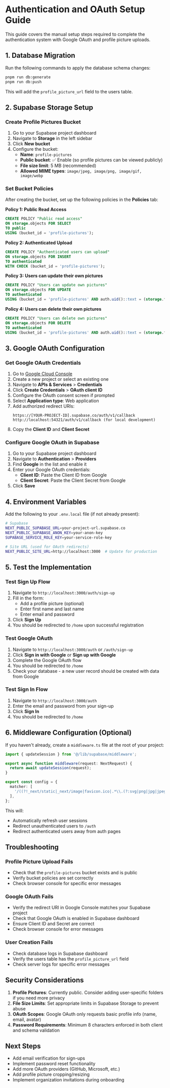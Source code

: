 # Authentication and OAuth Setup Guide

This guide covers the manual setup steps required to complete the authentication system with Google OAuth and profile picture uploads.

## 1. Database Migration

Run the following commands to apply the database schema changes:

```bash
pnpm run db:generate
pnpm run db:push
```

This will add the `profile_picture_url` field to the users table.

## 2. Supabase Storage Setup

### Create Profile Pictures Bucket

1. Go to your Supabase project dashboard
2. Navigate to **Storage** in the left sidebar
3. Click **New bucket**
4. Configure the bucket:
   - **Name**: `profile-pictures`
   - **Public bucket**: ✅ Enable (so profile pictures can be viewed publicly)
   - **File size limit**: 5 MB (recommended)
   - **Allowed MIME types**: `image/jpeg, image/png, image/gif, image/webp`

### Set Bucket Policies

After creating the bucket, set up the following policies in the **Policies** tab:

**Policy 1: Public Read Access**

```sql
CREATE POLICY "Public read access"
ON storage.objects FOR SELECT
TO public
USING (bucket_id = 'profile-pictures');
```

**Policy 2: Authenticated Upload**

```sql
CREATE POLICY "Authenticated users can upload"
ON storage.objects FOR INSERT
TO authenticated
WITH CHECK (bucket_id = 'profile-pictures');
```

**Policy 3: Users can update their own pictures**

```sql
CREATE POLICY "Users can update own pictures"
ON storage.objects FOR UPDATE
TO authenticated
USING (bucket_id = 'profile-pictures' AND auth.uid()::text = (storage.foldername(name))[1]);
```

**Policy 4: Users can delete their own pictures**

```sql
CREATE POLICY "Users can delete own pictures"
ON storage.objects FOR DELETE
TO authenticated
USING (bucket_id = 'profile-pictures' AND auth.uid()::text = (storage.foldername(name))[1]);
```

## 3. Google OAuth Configuration

### Get Google OAuth Credentials

1. Go to [Google Cloud Console](https://console.cloud.google.com/)
2. Create a new project or select an existing one
3. Navigate to **APIs & Services** > **Credentials**
4. Click **Create Credentials** > **OAuth client ID**
5. Configure the OAuth consent screen if prompted
6. Select **Application type**: Web application
7. Add authorized redirect URIs:
   ```
   https://[YOUR-PROJECT-ID].supabase.co/auth/v1/callback
   http://localhost:54321/auth/v1/callback (for local development)
   ```
8. Copy the **Client ID** and **Client Secret**

### Configure Google OAuth in Supabase

1. Go to your Supabase project dashboard
2. Navigate to **Authentication** > **Providers**
3. Find **Google** in the list and enable it
4. Enter your Google OAuth credentials:
   - **Client ID**: Paste the Client ID from Google
   - **Client Secret**: Paste the Client Secret from Google
5. Click **Save**

## 4. Environment Variables

Add the following to your `.env.local` file (if not already present):

```bash
# Supabase
NEXT_PUBLIC_SUPABASE_URL=your-project-url.supabase.co
NEXT_PUBLIC_SUPABASE_ANON_KEY=your-anon-key
SUPABASE_SERVICE_ROLE_KEY=your-service-role-key

# Site URL (used for OAuth redirects)
NEXT_PUBLIC_SITE_URL=http://localhost:3000  # Update for production
```

## 5. Test the Implementation

### Test Sign Up Flow

1. Navigate to `http://localhost:3000/auth/sign-up`
2. Fill in the form:
   - Add a profile picture (optional)
   - Enter first name and last name
   - Enter email and password
3. Click **Sign Up**
4. You should be redirected to `/home` upon successful registration

### Test Google OAuth

1. Navigate to `http://localhost:3000/auth` or `/auth/sign-up`
2. Click **Sign in with Google** or **Sign up with Google**
3. Complete the Google OAuth flow
4. You should be redirected to `/home`
5. Check your database - a new user record should be created with data from Google

### Test Sign In Flow

1. Navigate to `http://localhost:3000/auth`
2. Enter the email and password from your sign-up
3. Click **Sign In**
4. You should be redirected to `/home`

## 6. Middleware Configuration (Optional)

If you haven't already, create a `middleware.ts` file at the root of your project:

```typescript
import { updateSession } from '@/lib/supabase/middleware';

export async function middleware(request: NextRequest) {
  return await updateSession(request);
}

export const config = {
  matcher: [
    '/((?!_next/static|_next/image|favicon.ico|.*\\.(?:svg|png|jpg|jpeg|gif|webp)$).*)',
  ],
};
```

This will:

- Automatically refresh user sessions
- Redirect unauthenticated users to `/auth`
- Redirect authenticated users away from auth pages

## Troubleshooting

### Profile Picture Upload Fails

- Check that the `profile-pictures` bucket exists and is public
- Verify bucket policies are set correctly
- Check browser console for specific error messages

### Google OAuth Fails

- Verify the redirect URI in Google Console matches your Supabase project
- Check that Google OAuth is enabled in Supabase dashboard
- Ensure Client ID and Secret are correct
- Check browser console for error messages

### User Creation Fails

- Check database logs in Supabase dashboard
- Verify the users table has the `profile_picture_url` field
- Check server logs for specific error messages

## Security Considerations

1. **Profile Pictures**: Currently public. Consider adding user-specific folders if you need more privacy
2. **File Size Limits**: Set appropriate limits in Supabase Storage to prevent abuse
3. **OAuth Scopes**: Google OAuth only requests basic profile info (name, email, avatar)
4. **Password Requirements**: Minimum 8 characters enforced in both client and schema validation

## Next Steps

- Add email verification for sign-ups
- Implement password reset functionality
- Add more OAuth providers (GitHub, Microsoft, etc.)
- Add profile picture cropping/resizing
- Implement organization invitations during onboarding
